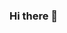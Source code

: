 ### Hi there 👋

<!--
- 🔭 I’m currently working on an E-commerce website.
- 🌱 I’m currently learning web development with python and django.
- 👯 I’m looking to collaborate on web development projects.
- 🤔 I’m looking for help with Django Framework.
- 💬 Ask me about web development.
- 📫 How to reach me: on my github profile.
- 😄 Pronouns: chahir
- ⚡ Fun fact: "creativity is intelligence having fun". Albert Einstein.
-->
